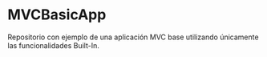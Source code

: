 # MVCBasicApp

Repositorio con ejemplo de una aplicación MVC base utilizando únicamente las funcionalidades Built-In.
